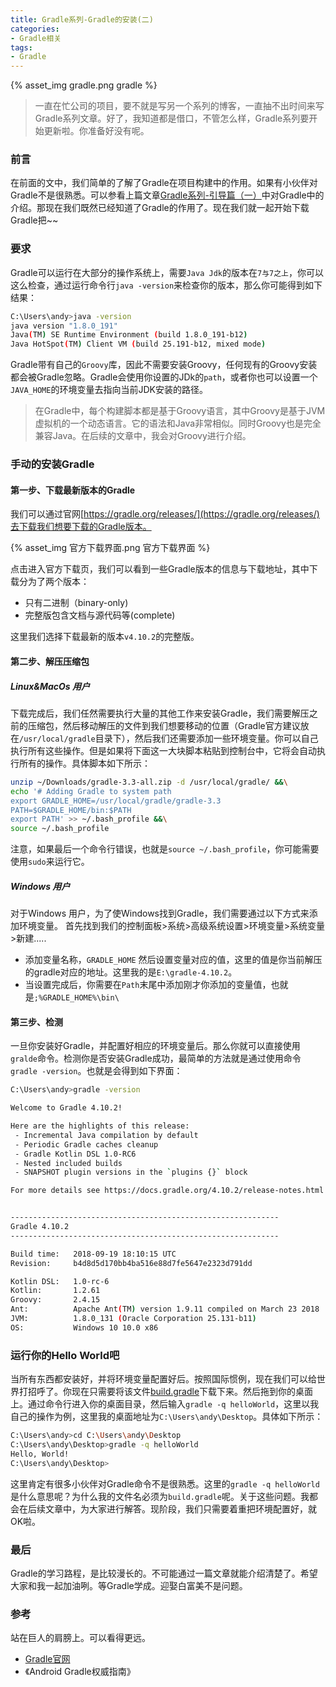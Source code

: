 ```yaml
---
title: Gradle系列-Gradle的安装(二)
categories:
- Gradle相关
tags: 
- Gradle
---
```


{% asset_img gradle.png gradle %}

>一直在忙公司的项目，要不就是写另一个系列的博客，一直抽不出时间来写Gradle系列文章。好了，我知道都是借口，不管怎么样，Gradle系列要开始更新啦。你准备好没有呢。

### 前言

在前面的文中，我们简单的了解了Gradle在项目构建中的作用。如果有小伙伴对Gradle不是很熟悉。可以参看上篇文章[Gradle系列-引导篇（一）](https://www.jianshu.com/p/71ee58ccf5b2)中对Gradle中的介绍。那现在我们既然已经知道了Gradle的作用了。现在我们就一起开始下载Gradle把~~

### 要求

Gradle可以运行在大部分的操作系统上，需要`Java Jdk`的版本在`7与7之上`，你可以这么检查，通过运行命令行`java -version`来检查你的版本，那么你可能得到如下结果：

```bash
C:\Users\andy>java -version
java version "1.8.0_191"
Java(TM) SE Runtime Environment (build 1.8.0_191-b12)
Java HotSpot(TM) Client VM (build 25.191-b12, mixed mode)
```

Gradle带有自己的`Groovy`库，因此不需要安装Groovy，任何现有的Groovy安装都会被Gradle忽略。Gradle会使用你设置的JDk的`path`，或者你也可以设置一个`JAVA_HOME`的环境变量去指向当前JDK安装的路径。

>在Gradle中，每个构建脚本都是基于Groovy语言，其中Groovy是基于JVM虚拟机的一个动态语言。它的语法和Java非常相似。同时Groovy也是完全兼容Java。在后续的文章中，我会对Groovy进行介绍。

### 手动的安装Gradle

#### 第一步、下载最新版本的Gradle

我们可以通过官网[https://gradle.org/releases/](https://gradle.org/releases/)去下载我们想要下载的Gradle版本。

{% asset_img 官方下载界面.png 官方下载界面 %}

点击进入官方下载页，我们可以看到一些Gradle版本的信息与下载地址，其中下载分为了两个版本：

- 只有二进制（binary-only)
- 完整版包含文档与源代码等(complete)

这里我们选择下载最新的版本`v4.10.2`的完整版。

#### 第二步、解压压缩包

##### Linux&MacOs 用户

下载完成后，我们任然需要执行大量的其他工作来安装Gradle，我们需要解压之前的压缩包，然后移动解压的文件到我们想要移动的位置（Gradle官方建议放在`/usr/local/gradle`目录下），然后我们还需要添加一些环境变量。你可以自己执行所有这些操作。但是如果将下面这一大块脚本粘贴到控制台中，它将会自动执行所有的操作。具体脚本如下所示：

```bash
unzip ~/Downloads/gradle-3.3-all.zip -d /usr/local/gradle/ &&\
echo '# Adding Gradle to system path
export GRADLE_HOME=/usr/local/gradle/gradle-3.3
PATH=$GRADLE_HOME/bin:$PATH
export PATH' >> ~/.bash_profile &&\
source ~/.bash_profile
```

注意，如果最后一个命令行错误，也就是`source ~/.bash_profile`，你可能需要使用`sudo`来运行它。

##### Windows 用户

对于Windows 用户，为了使Windows找到Gradle，我们需要通过以下方式来添加环境变量。
首先找到我们的控制面板>系统>高级系统设置>环境变量>系统变量>新建.....

- 添加变量名称，`GRADLE_HOME` 然后设置变量对应的值，这里的值是你当前解压的gradle对应的地址。这里我的是`E:\gradle-4.10.2`。
- 当设置完成后，你需要在`Path`末尾中添加刚才你添加的变量值，也就是`;%GRADLE_HOME%\bin\`

#### 第三步、检测

一旦你安装好Gradle，并配置好相应的环境变量后。那么你就可以直接使用`gralde`命令。检测你是否安装Gradle成功，最简单的方法就是通过使用命令`gradle -version`。也就是会得到如下界面：

```bash
C:\Users\andy>gradle -version

Welcome to Gradle 4.10.2!

Here are the highlights of this release:
 - Incremental Java compilation by default
 - Periodic Gradle caches cleanup
 - Gradle Kotlin DSL 1.0-RC6
 - Nested included builds
 - SNAPSHOT plugin versions in the `plugins {}` block

For more details see https://docs.gradle.org/4.10.2/release-notes.html


------------------------------------------------------------
Gradle 4.10.2
------------------------------------------------------------

Build time:   2018-09-19 18:10:15 UTC
Revision:     b4d8d5d170bb4ba516e88d7fe5647e2323d791dd

Kotlin DSL:   1.0-rc-6
Kotlin:       1.2.61
Groovy:       2.4.15
Ant:          Apache Ant(TM) version 1.9.11 compiled on March 23 2018
JVM:          1.8.0_131 (Oracle Corporation 25.131-b11)
OS:           Windows 10 10.0 x86
```

### 运行你的Hello World吧

 当所有东西都安装好，并将环境变量配置好后。按照国际惯例，现在我们可以给世界打招呼了。你现在只需要将该文件[build.gradle](https://pan.baidu.com/s/1psH0mg7qjWpOQhUQ5O1ROg)下载下来。然后拖到你的桌面上。通过命令行进入你的桌面目录，然后输入`gradle -q helloWorld`，这里以我自己的操作为例，这里我的桌面地址为`C:\Users\andy\Desktop`。具体如下所示：

```bash
C:\Users\andy>cd C:\Users\andy\Desktop
C:\Users\andy\Desktop>gradle -q helloWorld
Hello, World!
C:\Users\andy\Desktop>
```

这里肯定有很多小伙伴对Gradle命令不是很熟悉。这里的`gradle -q helloWorld`是什么意思呢？为什么我的文件名必须为`build.gradle`呢。关于这些问题。我都会在后续文章中，为大家进行解答。现阶段，我们只需要着重把环境配置好，就OK啦。

### 最后

Gradle的学习路程，是比较漫长的。不可能通过一篇文章就能介绍清楚了。希望大家和我一起加油咧。等Gradle学成。迎娶白富美不是问题。

### 参考

站在巨人的肩膀上。可以看得更远。

- [Gradle官网](https://gradle.org/)
- 《Android Gradle权威指南》
